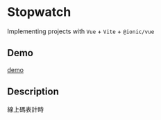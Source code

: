 # Stopwatch
Implementing projects with `Vue` + `Vite` + `@ionic/vue`

## Demo
[demo](https://littleplumule.github.io/stopwatch/)

## Description
線上碼表計時
